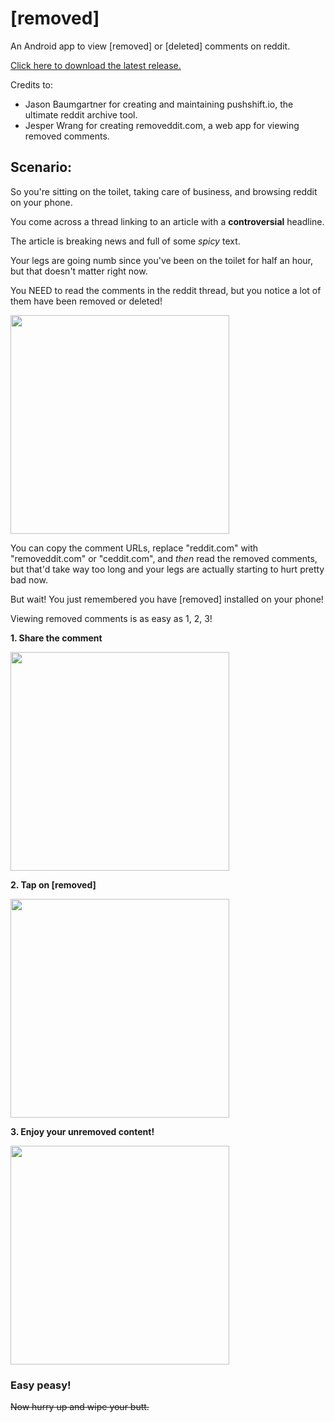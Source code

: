 # [removed]
An Android app to view [removed] or [deleted] comments on reddit.

[Click here to download the latest release.](https://github.com/Humzaman/removed/releases/latest/download/removed.apk)

Credits to: 
* Jason Baumgartner for creating and maintaining pushshift.io, the ultimate reddit archive tool.
* Jesper Wrang for creating removeddit.com, a web app for viewing removed comments.

## Scenario:
So you're sitting on the toilet, taking care of business, and browsing reddit on your phone.

You come across a thread linking to an article with a __controversial__ headline. 

The article is breaking news and full of some _spicy_ text. 

Your legs are going numb since you've been on the toilet for half an hour, but that doesn't matter right now. 

You NEED to read the comments in the reddit thread, but you notice a lot of them have been removed or deleted!

<img src="https://user-images.githubusercontent.com/13255511/74518318-39a1db80-4ed9-11ea-8e07-09a620b7cb2a.jpg" width="350px">

You can copy the comment URLs, replace "reddit.com" with "removeddit.com" or "ceddit.com", and _then_ read the removed comments, but that'd take way too long and your legs are actually starting to hurt pretty bad now.

But wait! You just remembered you have [removed] installed on your phone!

Viewing removed comments is as easy as 1, 2, 3!

__1. Share the comment__

<img src="https://user-images.githubusercontent.com/13255511/74518321-3b6b9f00-4ed9-11ea-8cdc-baa133e7a78b.jpg" width="350px">

__2. Tap on [removed]__

<img src="https://user-images.githubusercontent.com/13255511/74520913-1d546d80-4ede-11ea-8fae-a7c6aed78220.jpg" width="350px">

__3. Enjoy your unremoved content!__

<img src="https://user-images.githubusercontent.com/13255511/74520915-1f1e3100-4ede-11ea-8cac-d791f773324f.jpg" width="350px">

### Easy peasy!

~~Now hurry up and wipe your butt.~~
                                                                                                                            
